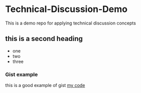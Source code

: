 # Technical-Discussion-Demo
This is a demo repo for applying technical discussion concepts


## this is a second heading

* one 
* two
* three


### Gist example
this is a good example of gist [my code](https://gist.github.com/mmosad19419/7c7415bceab0fbc412b12a1beb37c764)
